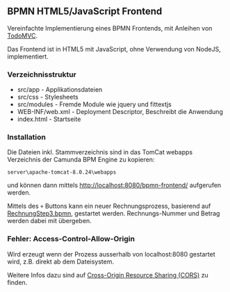 BPMN HTML5/JavaScript Frontend
------------------------------

Vereinfachte Implementierung eines BPMN Frontends, mit Anleihen von [TodoMVC](http://todomvc.com/).

Das Frontend ist in HTML5 mit JavaScript, ohne Verwendung von NodeJS, implementiert.

### Verzeichnisstruktur

* src/app - Applikationsdateien
* src/css - Stylesheets
* src/modules - Fremde Module wie jquery und fittextjs
* WEB-INF/web.xml -  Deployment Descriptor, Beschreibt die Anwendung
* index.html - Startseite

### Installation

Die Dateien inkl. Stammverzeichnis sind in das TomCat webapps Verzeichnis der Camunda BPM Engine zu kopieren:

	server\apache-tomcat-8.0.24\webapps
	
und können dann mittels [http://localhost:8080/bpmn-frontend/](http://localhost:8080/bpmn-frontend/) aufgerufen werden.

Mittels des `+` Buttons kann ein neuer Rechnungsprozess, basierend auf [RechnungStep3.bpmn](../RechnungStep3.bpmn), gestartet werden. Rechnungs-Nummer und Betrag werden dabei mit übergeben.

### Fehler: Access-Control-Allow-Origin

Wird erzeugt wenn der Prozess ausserhalb von localhost:8080 gestartet wird, z.B. direkt ab dem Dateisystem.

Weitere Infos dazu sind auf [Cross-Origin Resource Sharing (CORS)](https://de.wikipedia.org/wiki/Cross-Origin_Resource_Sharing) zu finden.